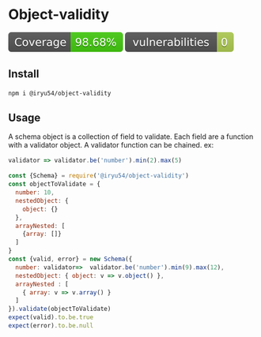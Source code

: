 # Object-validity
![coverage](./badge.svg)
![audit](./badge-audit.svg)
## Install
``` bash 
npm i @iryu54/object-validity
```

## Usage

A schema object is a collection of field to validate. Each field are a function with a validator object. A validator function can be chained. ex:
``` javascript
validator => validator.be('number').min(2).max(5)
```

``` javascript
const {Schema} = require('@iryu54/object-validity')
const objectToValidate = {
  number: 10,
  nestedObject: {
    object: {}
  },
  arrayNested: [
    {array: []}
  ]
}
const {valid, error} = new Schema({
  number: validator=>  validator.be('number').min(9).max(12),
  nestedObject: { object: v => v.object() },
  arrayNested : [
    { array: v => v.array() }
  ]
}).validate(objectToValidate)
expect(valid).to.be.true
expect(error).to.be.null
```
